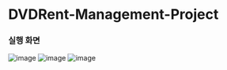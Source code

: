 # DVDRent-Management-Project

### 실행 화면

![image](https://user-images.githubusercontent.com/14028864/103775450-6884eb00-5071-11eb-987c-c3cc9d3ebc2b.png)
![image](https://user-images.githubusercontent.com/14028864/103775511-7cc8e800-5071-11eb-8ce8-eb3db4d7a500.png)
![image](https://user-images.githubusercontent.com/14028864/103775541-88b4aa00-5071-11eb-946e-909006c2538b.png)
